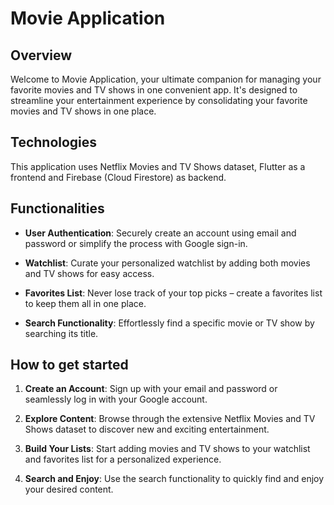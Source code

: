 # Movie Application

## Overview 

Welcome to Movie Application, your ultimate companion for managing your favorite movies and TV shows in one convenient app. It's designed to streamline your entertainment experience by consolidating your favorite movies and TV shows in one place.

## Technologies

This application uses Netflix Movies and TV Shows dataset, Flutter as a frontend and Firebase (Cloud Firestore) as backend.

## Functionalities

* **User Authentication**: Securely create an account using email and password or simplify the process with Google sign-in.

* **Watchlist**: Curate your personalized watchlist by adding both movies and TV shows for easy access.

* **Favorites List**: Never lose track of your top picks – create a favorites list to keep them all in one place.

* **Search Functionality**: Effortlessly find a specific movie or TV show by searching its title.

## How to get started

1. **Create an Account**: Sign up with your email and password or seamlessly log in with your Google account.

2. **Explore Content**: Browse through the extensive Netflix Movies and TV Shows dataset to discover new and exciting entertainment.

3. **Build Your Lists**: Start adding movies and TV shows to your watchlist and favorites list for a personalized experience.

4. **Search and Enjoy**: Use the search functionality to quickly find and enjoy your desired content.
